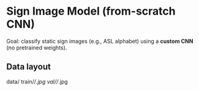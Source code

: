 # Sign Image Model (from-scratch CNN)

Goal: classify static sign images (e.g., ASL alphabet) using a **custom CNN** (no pretrained weights).

## Data layout
data/
  train/<label>/*.jpg
  val/<label>/*.jpg